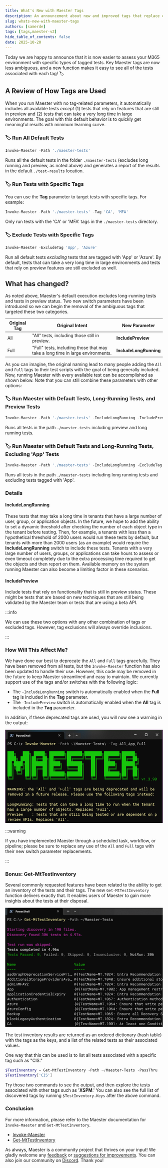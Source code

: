 ```yaml
---
title: What's New with Maester Tags
description: An announcement about new and improved tags that replace current ones, and a new function to get an inventory of tests per tag.
slug: whats-new-with-maester-tags
authors: [samerde]
tags: [tags,maester-v2]
hide_table_of_contents: false
date: 2025-10-20
---
```


Today we are happy to announce that it is now easier to assess your M365 environment with specific types of tagged tests. Key Maester tags are now less ambiguous, and a new function makes it easy to see all of the tests associated with each tag! 🏷️

<!-- truncate -->

## A Review of How Tags are Used

When you run Maester with no tag-related parameters, it automatically includes all available tests *except* (1) tests that rely on features that are still in preview and (2) tests that can take a very long time in large environments. The goal with this default behavior is to quickly get meaningful results with minimum learning curve.

### 🏷️ Run All Default Tests

```powershell
Invoke-Maester -Path './maester-tests'
```

Runs all the default tests in the folder `./maester-tests` (excludes long running and preview, as noted above) and generates a report of the results in the default `./test-results` location.

### 🏷️ Run Tests with Specific Tags

You can use the **Tag** parameter to target tests with specific tags. For example:

```powershell
Invoke-Maester -Path './maester-tests' -Tag 'CA', 'MFA'
```

Only run tests with the 'CA' or 'MFA' tags in the `./maester-tests` directory.

### 🏷️ Exclude Tests with Specific Tags

```powershell
Invoke-Maester -ExcludeTag 'App', 'Azure'
```

Run all default tests *excluding* tests that are tagged with 'App' or 'Azure'. By default, tests that can take a very long time in large environments and tests that rely on preview features are still excluded as well.

## What has changed?

As noted above, Maester's default execution excludes long-running tests and tests in preview status. Two new switch parameters have been introduced so we can begin the removal of the ambiguous tags that targeted these two categories.

| Original Tag | Original Intent | New Parameter |
| --- | --- | --- |
| All | "All" tests, including those still in preview. | **IncludePreview** |
| Full | "Full" tests, including those that may take a long time in large environments. | **IncludeLongRunning** |

As you can imagine, the original naming lead to many people adding the `All` and `Full` tags to their test scripts with the goal of being generally included. Now, running Maester with every available test can be accomplished as shown below. Note that you can still combine these parameters with other options:

### 🏷️ Run Maester with Default Tests, Long-Running Tests, and Preview Tests

```powershell
Invoke-Maester -Path './maester-tests' -IncludeLongRunning -IncludePreview
```

Runs all tests in the path `./maester-tests` including preview and long running tests.

### 🏷️ Run Maester with Default Tests and Long-Running Tests, Excluding 'App' Tests

```powershell
Invoke-Maester -Path './maester-tests' -IncludeLongRunning -ExcludeTag 'App'
```

Runs all tests in the path `./maester-tests` including long running tests and excluding tests tagged with 'App'.

### Details

#### IncludeLongRunning

These tests that may take a long time in tenants that have a large number of user, group, or application objects. In the future, we hope to add the ability to set a dynamic threshold after checking the number of each object type in the tenant before testing. Then, for example, a tenants with less than a hypothetical threshold of 2000 users would run these tests by default, but tenants with more than 2000 users (as an example) would require the **IncludeLongRunning** switch to include these tests. Tenants with a very large number of users, groups, or applications can take hours to assess or even timeout completely due to the extra processing time required to get the objects and then report on them. Available memory on the system running Maester can also become a limiting factor in these scenarios.

#### IncludePreview

Include tests that rely on functionality that is still in preview status. These might be tests that are based on new techniques that are still being validated by the Maester team or tests that are using a beta API.

:::info

We can use these two options with any other combination of tags or excluded tags. However, tag exclusions will always override inclusions.

:::

### How Will This Affect Me?

We have done our best to deprecate the `All` and `Full` tags gracefully. They have been removed from all tests, but the `Invoke-Maester` function has also been updated to handle their use. However, this code may be removed in the future to keep Maester streamlined and easy to maintain. We currently support use of the tags and/or switches with the following logic:

- The `-IncludeLongRunning` switch is automatically enabled when the **Full** tag is included in the **Tag** parameter.
- The `-IncludePreview` switch is automatically enabled when the **All** tag is included in the **Tag** parameter.

In addition, if these deprecated tags are used, you will now see a warning in the output:

![WARNING: The 'All' and 'Full' tags are being deprecated and will be removed in a future release. Please use the following tags instead...](img/Invoke_Maester_deprecated_tag_warning.png)

:::warning

If you have implemented Maester through a scheduled task, workflow, or pipeline; please be sure to replace any use of the `All` and `Full` tags with their new switch parameter replacements.

:::

### Bonus: Get-MtTestInventory

Several commonly requested features have been related to the ability to get an inventory of the tests and their tags. The new `Get-MtTestInventory` function delivers exactly that. It enables users of Maester to gain more insights about the tests at their disposal.

![A screen shot of usage of the Get-MtTestInventory function.](img/Get-MtTestInventory_Example1.png)

The test inventory results are returned as an ordered dictionary (hash table) with the tags as the keys, and a list of the related tests as their associated values.

One way that this can be used is to list all tests associated with a specific tag such as "CIS."

```powershell
$TestInventory = Get-MtTestInventory -Path ~/Maester-Tests -PassThru
$TestInventory['CIS']
```

Try those two commands to see the output, and then explore the tests associated with other tags such as '**XSPM**.' You can also see the full list of discovered tags by running `$TestInventory.Keys` after the above command.

### Conclusion

For more information, please refer to the Maester documentation for `Invoke-Maester` and `Get-MtTestInventory`.

- [Invoke-Maester](https://maester.dev/docs/commands/Invoke-Maester)
- [Get-MtTestInventory](https://maester.dev/docs/commands/Get-MtTestInventory)

As always, Maester is a community project that thrives on your input! We gladly welcome any [feedback](https://github.com/maester365/maester/discussions) or [suggestions for improvements](https://github.com/maester365/maester/issues). You can also join our community on [Discord](https://discord.gg/CQs76Wa9). Thank you!
